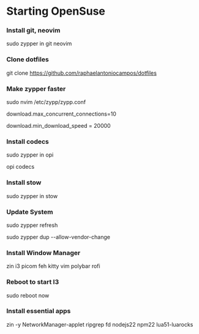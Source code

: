 # Starting OpenSuse

### Install git, neovim
sudo zypper in git neovim

### Clone dotfiles
git clone https://github.com/raphaelantoniocampos/dotfiles

### Make zypper faster
sudo nvim /etc/zypp/zypp.conf

download.max_concurrent_connections=10

download.min_download_speed = 20000

### Install codecs
sudo zypper in opi

opi codecs
 
### Install stow
sudo zypper in stow

### Update System
sudo zypper refresh

sudo zypper dup --allow-vendor-change

### Install Window Manager
zin i3 picom feh kitty vim polybar rofi

### Reboot to start I3
sudo reboot now

### Install essential apps
zin -y NetworkManager-applet ripgrep fd nodejs22 npm22 lua51-luarocks
